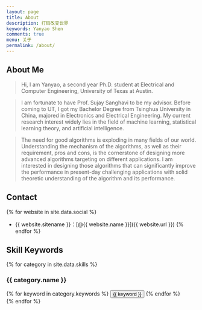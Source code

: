 ```yaml
---
layout: page
title: About
description: 打码改变世界
keywords: Yanyao Shen
comments: true
menu: 关于
permalink: /about/
---
```

## About Me
> Hi, I am Yanyao, a second year Ph.D. student at Electrical and Computer Engineering, University of Texas at Austin. 

> I am fortunate to have Prof. Sujay Sanghavi to be my advisor. Before coming to UT, I got my Bachelor Degree from Tsinghua University in China, majored in Electronics and Electrical Engineering. My current research interest widely lies in the field of machine learning, statistical learning theory, and artificial intelligence.

> The need for good algorithms is exploding in many fields of our world. Understanding the mechanism of the algorithms, as well as their requirement, pros and cons, is the cornerstone of designing more advanced algorithms targeting on different applications. I am interested in designing those algorithms that can significantly improve the performance in present-day challenging applications with solid theoretic understanding of the algorithm and its performance. 

## Contact

{% for website in site.data.social %}
* {{ website.sitename }}：[@{{ website.name }}]({{ website.url }})
{% endfor %}

## Skill Keywords

{% for category in site.data.skills %}
### {{ category.name }}
<div class="btn-inline">
{% for keyword in category.keywords %}
<button class="btn btn-outline" type="button">{{ keyword }}</button>
{% endfor %}
</div>
{% endfor %}
